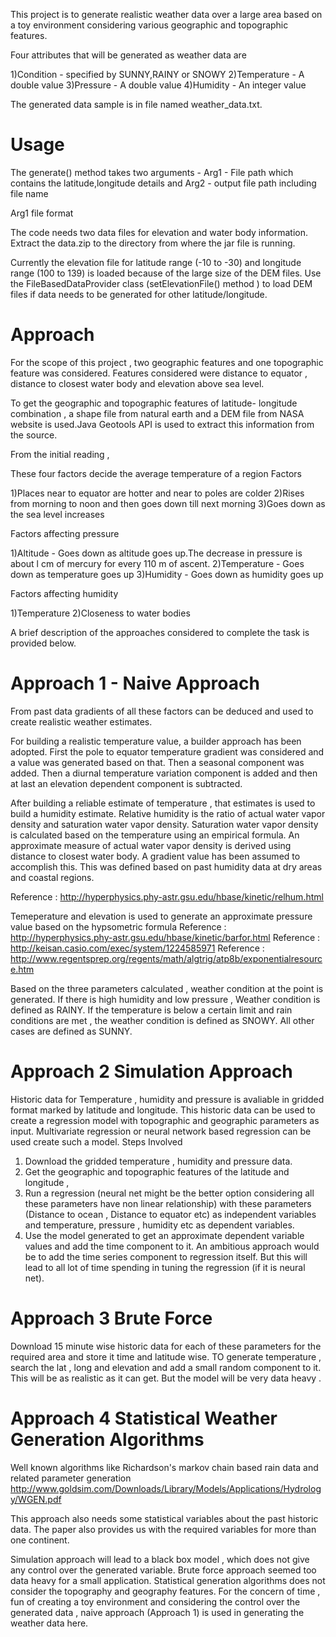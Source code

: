 This project is to generate realistic weather data over a large area based on a toy environment considering various geographic and topographic features.


Four attributes that will be generated as weather data are

1)Condition - specified by SUNNY,RAINY or SNOWY
2)Temperature - A double value
3)Pressure - A double value
4)Humidity - An integer value

The generated data sample is in file named weather_data.txt.

Usage 
========================================================
The generate() method takes two arguments - 
Arg1 - File path which contains the latitude,longitude details and 
Arg2 - output file path including file name

Arg1 file format
<STATION NAME><COMMA><LATITUDE><COMMA><LONGITUDE>

The code needs two data files for elevation and water body information.
Extract the data.zip to the directory from where the jar file is running.

Currently the elevation file for latitude range (-10 to -30) and longitude range (100  to 139) is loaded because of the large size of the DEM files. 
Use the FileBasedDataProvider class (setElevationFile() method ) to load  DEM files if data needs to be generated for other latitude/longitude.



Approach
=========================================================

For the scope of this project , two geographic features and one topographic feature was considered. Features considered were distance to equator , distance to closest water body and elevation above sea level.

To get the geographic and topographic features of latitude- longitude combination , a shape file from natural earth and a DEM file from NASA website is used.Java Geotools API is used to extract this information from the source. 

From the initial reading , 

These four factors decide the average temperature of a region
Factors 

1)Places near to equator are hotter and near to poles are colder
2)Rises from morning to noon and then goes down till next morning
3)Goes down as the sea level increases

Factors affecting pressure

1)Altitude - Goes down as altitude goes up.The decrease in pressure is about l cm of
mercury for every 110 m of ascent. 
2)Temperature - Goes down as temperature goes up
3)Humidity - Goes down as humidity goes up

Factors affecting humidity

1)Temperature
2)Closeness to water bodies

A brief description of the approaches considered to complete the task is provided below. 

Approach 1 - Naive Approach
==================================================

From past data gradients of all these factors can be deduced and used to create realistic weather estimates.

For building a realistic temperature value, a builder approach has been adopted. First the pole to equator temperature gradient was considered and a value was generated based on that. Then a seasonal component was added. Then a diurnal temperature variation component is added and then at last an elevation dependent component is subtracted.

After building a reliable estimate of temperature , that estimates is used to build a humidity estimate. Relative humidity is the ratio of actual water vapor density and saturation water vapor density. Saturation water vapor density is calculated based on the temperature using an empirical formula. An approximate measure of actual water vapor density is derived using distance to closest water body. A gradient value has been assumed to accomplish this. This was defined based on past humidity data at dry areas and coastal regions.

Reference : http://hyperphysics.phy-astr.gsu.edu/hbase/kinetic/relhum.html

Temeperature and elevation is used to generate an approximate pressure value based on the hypsometric formula
Reference : http://hyperphysics.phy-astr.gsu.edu/hbase/kinetic/barfor.html
Reference : http://keisan.casio.com/exec/system/1224585971
Reference : http://www.regentsprep.org/regents/math/algtrig/atp8b/exponentialresource.htm

Based on the three parameters calculated , weather condition at the point is generated. If there is high humidity and low pressure , Weather condition is defined as RAINY. If the temperature is below a certain limit and rain conditions are met , the weather condition is defined as SNOWY. All other cases are defined as SUNNY. 



Approach 2 Simulation Approach
==================================================

Historic data for Temperature , humidity and pressure is avaliable in gridded format marked by latitude and longitude. 
This historic data can be used to create a regression model with topographic and geographic parameters as input.
Multivariate regression or neural network based regression can be used create such a model.
Steps Involved

1) Download the gridded temperature , humidity and pressure data.
2) Get the geographic and topographic features of the latitude and longitude ,
3) Run a regression (neural net might be the better option considering all these parameters have non linear relationship) with these parameters (Distance to ocean , Distance to equator etc) as independent variables and temperature, pressure , humidity etc as dependent variables.  
4) Use the model generated to  get an approximate dependent variable values and add the time component to it. An ambitious approach would be to add the time series component to regression itself. But this will lead to all lot of time spending in tuning the regression (if it is neural net).


Approach 3 Brute Force
===================================================

Download 15 minute wise historic data for each of these parameters for the required area and store it time and latitude wise.
TO generate temperature , search the lat , long and elevation and add a small random component to it. This will be as realistic as it can get.
But the model will be very data heavy .

Approach 4 Statistical Weather Generation Algorithms
=====================================================
Well known algorithms like Richardson's markov chain based rain data  and related parameter generation
http://www.goldsim.com/Downloads/Library/Models/Applications/Hydrology/WGEN.pdf

This approach also needs some statistical variables about the past historic data. The paper also provides us with the required variables for more than one continent.

 Simulation approach will lead to a black box model , which does not give any control over the generated variable.  Brute force approach seemed too data heavy for a small application.  Statistical generation algorithms does not consider the topography and geography features. For the concern of time , fun of creating a toy environment and considering the control over the generated data , naive approach (Approach 1) is used in generating the weather data here.






 